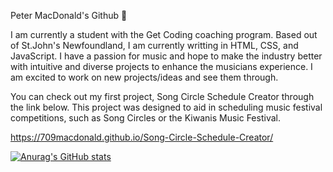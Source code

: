 Peter MacDonald's Github 👋

I am currently a student with the Get Coding coaching program. Based out of St.John's Newfoundland, I am currently writting in HTML, CSS, and JavaScript. I have a passion for music and hope to make the industry better with intuitive and diverse projects to enhance the musicians experience. I am excited to work on new projects/ideas and see them through. 

You  can check out my first project, Song Circle Schedule Creator through the link below. This project was designed to aid in scheduling music festival competitions, such as Song Circles or the Kiwanis Music Festival. 

https://709macdonald.github.io/Song-Circle-Schedule-Creator/

[![Anurag's GitHub stats](https://github-readme-stats.vercel.app/api?username=709macdonald)](https://github.com/709macdonald/github-readme-stats)
